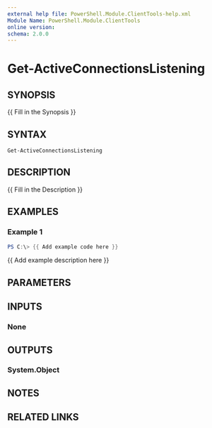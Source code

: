 ```yaml
---
external help file: PowerShell.Module.ClientTools-help.xml
Module Name: PowerShell.Module.ClientTools
online version:
schema: 2.0.0
---
```


# Get-ActiveConnectionsListening

## SYNOPSIS
{{ Fill in the Synopsis }}

## SYNTAX

```
Get-ActiveConnectionsListening
```

## DESCRIPTION
{{ Fill in the Description }}

## EXAMPLES

### Example 1
```powershell
PS C:\> {{ Add example code here }}
```

{{ Add example description here }}

## PARAMETERS

## INPUTS

### None

## OUTPUTS

### System.Object
## NOTES

## RELATED LINKS
